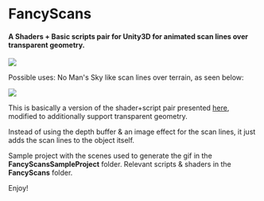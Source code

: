 # FancyScans 
#### A Shaders + Basic scripts pair for Unity3D for animated scan lines over transparent geometry.

![](https://github.com/cjurjiu/FancyScans/blob/master/gifs/transparent_plane.gif)

Possible uses: No Man's Sky like scan lines over terrain, as seen below:

![](https://github.com/cjurjiu/FancyScans/blob/master/gifs/first_person_terrain.gif)

This is basically a version of the shader+script pair presented [here](https://www.youtube.com/watch?v=OKoNp2RqE9A), modified to additionally support transparent geometry. 

Instead of using the depth buffer & an image effect for the scan lines, it just adds the scan lines to the object itself. 

Sample project with the scenes used to generate the gif in the **FancyScansSampleProject** folder. Relevant scripts & shaders in the **FancyScans** folder. 

Enjoy!
